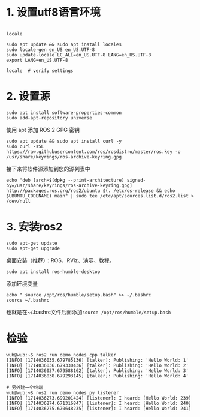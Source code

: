 
# 1. 设置utf8语言环境

```shell

```

```shell
locale  

sudo apt update && sudo apt install locales
sudo locale-gen en_US en_US.UTF-8
sudo update-locale LC_ALL=en_US.UTF-8 LANG=en_US.UTF-8
export LANG=en_US.UTF-8

locale  # verify settings
```


# 2. 设置源

```shell
sudo apt install software-properties-common
sudo add-apt-repository universe
```

使用 apt 添加 ROS 2 GPG 密钥

```shell
sudo apt update && sudo apt install curl -y
sudo curl -sSL https://raw.githubusercontent.com/ros/rosdistro/master/ros.key -o /usr/share/keyrings/ros-archive-keyring.gpg
```

接下来将软件源添加到您的源列表中

```shell
echo "deb [arch=$(dpkg --print-architecture) signed-by=/usr/share/keyrings/ros-archive-keyring.gpg] http://packages.ros.org/ros2/ubuntu $(. /etc/os-release && echo $UBUNTU_CODENAME) main" | sudo tee /etc/apt/sources.list.d/ros2.list > /dev/null
```

# 3. 安装ros2

```shell
sudo apt-get update
sudo apt-get upgrade
```

桌面安装（推荐）：ROS、RViz、演示、教程。

```shell
sudo apt install ros-humble-desktop
```

添加环境变量

```shell
echo " source /opt/ros/humble/setup.bash" >> ~/.bashrc
source ~/.bashrc
```
也就是在~/.bashrc文件后面添加`source /opt/ros/humble/setup.bash`


# 检验


```shell
wub@wub:~$ ros2 run demo_nodes_cpp talker
[INFO] [1714036035.679785136] [talker]: Publishing: 'Hello World: 1'
[INFO] [1714036036.679330436] [talker]: Publishing: 'Hello World: 2'
[INFO] [1714036037.679588162] [talker]: Publishing: 'Hello World: 3'
[INFO] [1714036038.679293145] [talker]: Publishing: 'Hello World: 4'

# 另外建一个终端
wub@wub:~$ ros2 run demo_nodes_py listener
[INFO] [1714036273.699201424] [listener]: I heard: [Hello World: 239]
[INFO] [1714036274.671316847] [listener]: I heard: [Hello World: 240]
[INFO] [1714036275.670648235] [listener]: I heard: [Hello World: 241]

```